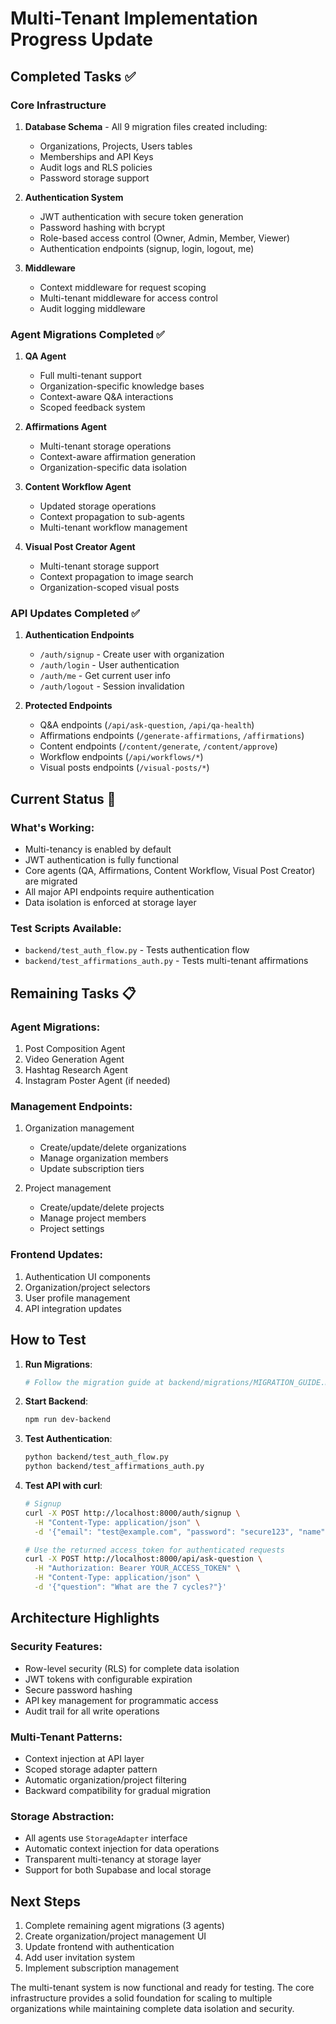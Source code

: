 # Multi-Tenant Implementation Progress Update

## Completed Tasks ✅

### Core Infrastructure
1. **Database Schema** - All 9 migration files created including:
   - Organizations, Projects, Users tables
   - Memberships and API Keys
   - Audit logs and RLS policies
   - Password storage support

2. **Authentication System**
   - JWT authentication with secure token generation
   - Password hashing with bcrypt
   - Role-based access control (Owner, Admin, Member, Viewer)
   - Authentication endpoints (signup, login, logout, me)

3. **Middleware**
   - Context middleware for request scoping
   - Multi-tenant middleware for access control
   - Audit logging middleware

### Agent Migrations Completed ✅

1. **QA Agent**
   - Full multi-tenant support
   - Organization-specific knowledge bases
   - Context-aware Q&A interactions
   - Scoped feedback system

2. **Affirmations Agent**
   - Multi-tenant storage operations
   - Context-aware affirmation generation
   - Organization-specific data isolation

3. **Content Workflow Agent**
   - Updated storage operations
   - Context propagation to sub-agents
   - Multi-tenant workflow management

4. **Visual Post Creator Agent**
   - Multi-tenant storage support
   - Context propagation to image search
   - Organization-scoped visual posts

### API Updates Completed ✅

1. **Authentication Endpoints**
   - `/auth/signup` - Create user with organization
   - `/auth/login` - User authentication
   - `/auth/me` - Get current user info
   - `/auth/logout` - Session invalidation

2. **Protected Endpoints**
   - Q&A endpoints (`/api/ask-question`, `/api/qa-health`)
   - Affirmations endpoints (`/generate-affirmations`, `/affirmations`)
   - Content endpoints (`/content/generate`, `/content/approve`)
   - Workflow endpoints (`/api/workflows/*`)
   - Visual posts endpoints (`/visual-posts/*`)

## Current Status 🚀

### What's Working:
- Multi-tenancy is enabled by default
- JWT authentication is fully functional
- Core agents (QA, Affirmations, Content Workflow, Visual Post Creator) are migrated
- All major API endpoints require authentication
- Data isolation is enforced at storage layer

### Test Scripts Available:
- `backend/test_auth_flow.py` - Tests authentication flow
- `backend/test_affirmations_auth.py` - Tests multi-tenant affirmations

## Remaining Tasks 📋

### Agent Migrations:
1. Post Composition Agent
2. Video Generation Agent
3. Hashtag Research Agent
4. Instagram Poster Agent (if needed)

### Management Endpoints:
1. Organization management
   - Create/update/delete organizations
   - Manage organization members
   - Update subscription tiers

2. Project management
   - Create/update/delete projects
   - Manage project members
   - Project settings

### Frontend Updates:
1. Authentication UI components
2. Organization/project selectors
3. User profile management
4. API integration updates

## How to Test

1. **Run Migrations**:
   ```bash
   # Follow the migration guide at backend/migrations/MIGRATION_GUIDE.md
   ```

2. **Start Backend**:
   ```bash
   npm run dev-backend
   ```

3. **Test Authentication**:
   ```bash
   python backend/test_auth_flow.py
   python backend/test_affirmations_auth.py
   ```

4. **Test API with curl**:
   ```bash
   # Signup
   curl -X POST http://localhost:8000/auth/signup \
     -H "Content-Type: application/json" \
     -d '{"email": "test@example.com", "password": "secure123", "name": "Test User", "organization_name": "Test Org"}'

   # Use the returned access_token for authenticated requests
   curl -X POST http://localhost:8000/api/ask-question \
     -H "Authorization: Bearer YOUR_ACCESS_TOKEN" \
     -H "Content-Type: application/json" \
     -d '{"question": "What are the 7 cycles?"}'
   ```

## Architecture Highlights

### Security Features:
- Row-level security (RLS) for complete data isolation
- JWT tokens with configurable expiration
- Secure password hashing
- API key management for programmatic access
- Audit trail for all write operations

### Multi-Tenant Patterns:
- Context injection at API layer
- Scoped storage adapter pattern
- Automatic organization/project filtering
- Backward compatibility for gradual migration

### Storage Abstraction:
- All agents use `StorageAdapter` interface
- Automatic context injection for data operations
- Transparent multi-tenancy at storage layer
- Support for both Supabase and local storage

## Next Steps

1. Complete remaining agent migrations (3 agents)
2. Create organization/project management UI
3. Update frontend with authentication
4. Add user invitation system
5. Implement subscription management

The multi-tenant system is now functional and ready for testing. The core infrastructure provides a solid foundation for scaling to multiple organizations while maintaining complete data isolation and security.